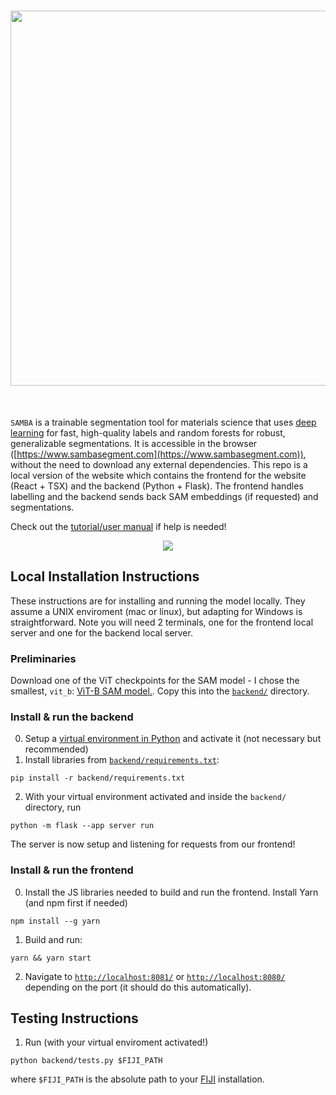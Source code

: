 <h1 align="center">
<img src="https://sambasegment.blob.core.windows.net/resources/samba_logo_wide.png" width="600">
</h1><br>

<!-- ![Diagram showing (a) different labelling types in SAMBA, (b) impact of scale parameter on smart labelling and (c) output segmentation ](docs/gui.png) --> 

`SAMBA` is a trainable segmentation tool for materials science that uses [deep learning](https://github.com/facebookresearch/segment-anything) for fast, high-quality labels and random forests for robust, generalizable segmentations. It is accessible in the browser ([https://www.sambasegment.com](https://www.sambasegment.com)), without the need to download any external dependencies. This repo is a local version of the website which contains the frontend for the website (React + TSX) and the backend (Python + Flask). The frontend handles labelling and the backend sends back SAM embeddings (if requested) and segmentations.

Check out the [tutorial/user manual](MANUAL.md) if help is needed!
<p align="center">
    <img src="https://sambasegment.blob.core.windows.net/resources/labelling_compressed.gif">
</p>
<!-- ![GIF showing labelling process](https://sambasegment.blob.core.windows.net/resources/labelling_compressed.gif) -->


## Local Installation Instructions
These instructions are for installing and running the model locally. They assume a UNIX enviroment (mac or linux), but adapting for Windows is straightforward. Note you will need 2 terminals, one for the frontend local server and one for the backend local server.
### Preliminaries
Download one of the ViT checkpoints for the SAM model - I chose the smallest, `vit_b`: [ViT-B SAM model.](https://dl.fbaipublicfiles.com/segment_anything/sam_vit_b_01ec64.pth). Copy this into the [`backend/`](backend) directory.

### Install & run the backend
0. Setup a [virtual environment in Python](https://docs.python.org/3/library/venv.html) and activate it (not necessary but recommended)
1. Install libraries from [`backend/requirements.txt`](backend/requirements.txt):
```
pip install -r backend/requirements.txt
```
2. With your virtual environment activated and inside the `backend/` directory, run
```
python -m flask --app server run
```
The server is now setup and listening for requests from our frontend!

### Install & run the frontend
0. Install the JS libraries needed to build and run the frontend. Install Yarn (and npm first if needed)
```
npm install --g yarn
```
1. Build and run:
```
yarn && yarn start
```
2. Navigate to [`http://localhost:8081/`](http://localhost:8081/) or [`http://localhost:8080/`](http://localhost:8080/) depending on the port (it should do this automatically).

## Testing Instructions
1. Run (with your virtual enviroment activated!)
```
python backend/tests.py $FIJI_PATH
```
where `$FIJI_PATH` is the absolute path to your [FIJI](https://imagej.net/software/fiji/) installation.